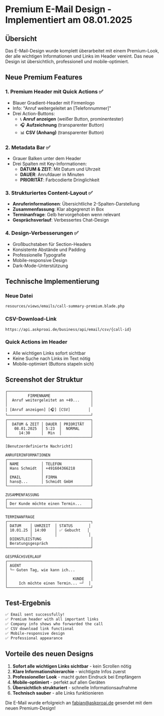 # Premium E-Mail Design - Implementiert am 08.01.2025

## Übersicht

Das E-Mail-Design wurde komplett überarbeitet mit einem Premium-Look, der alle wichtigen Informationen und Links im Header vereint. Das neue Design ist übersichtlich, professionell und mobile-optimiert.

## Neue Premium Features

### 1. **Premium Header mit Quick Actions** ✅
- Blauer Gradient-Header mit Firmenlogo
- Info: "Anruf weitergeleitet an [Telefonnummer]"
- Drei Action-Buttons:
  - 📞 **Anruf anzeigen** (weißer Button, prominentester)
  - 🎧 **Aufzeichnung** (transparenter Button)
  - 📊 **CSV (Anhang)** (transparenter Button)

### 2. **Metadata Bar** ✅
- Grauer Balken unter dem Header
- Drei Spalten mit Key-Informationen:
  - **DATUM & ZEIT**: Mit Datum und Uhrzeit
  - **DAUER**: Anrufdauer in Minuten
  - **PRIORITÄT**: Farbcodierte Dringlichkeit

### 3. **Strukturiertes Content-Layout** ✅
- **Anruferinformationen**: Übersichtliche 2-Spalten-Darstellung
- **Zusammenfassung**: Klar abgegrenzt in Box
- **Terminanfrage**: Gelb hervorgehoben wenn relevant
- **Gesprächsverlauf**: Verbessertes Chat-Design

### 4. **Design-Verbesserungen** ✅
- Großbuchstaben für Section-Headers
- Konsistente Abstände und Padding
- Professionelle Typografie
- Mobile-responsive Design
- Dark-Mode-Unterstützung

## Technische Implementierung

### Neue Datei
```
resources/views/emails/call-summary-premium.blade.php
```

### CSV-Download-Link
```
https://api.askproai.de/business/api/email/csv/{call-id}
```

### Quick Actions im Header
- Alle wichtigen Links sofort sichtbar
- Keine Suche nach Links im Text nötig
- Mobile-optimiert (Buttons stapeln sich)

## Screenshot der Struktur

```
┌─────────────────────────────────────┐
│         FIRMENNAME                  │
│  Anruf weitergeleitet an +49...     │
│                                     │
│ [Anruf anzeigen] [🎧] [CSV]        │
└─────────────────────────────────────┘
┌─────────────────────────────────────┐
│  DATUM & ZEIT │ DAUER │ PRIORITÄT   │
│   08.01.2025  │ 5:23  │  NORMAL     │
│     14:30     │  Min  │             │
└─────────────────────────────────────┘

[Benutzerdefinierte Nachricht]

ANRUFERINFORMATIONEN
┌─────────────────────────────────────┐
│ NAME          │ TELEFON             │
│ Hans Schmidt  │ +491604366218       │
│               │                     │
│ EMAIL         │ FIRMA               │
│ hans@...      │ Schmidt GmbH        │
└─────────────────────────────────────┘

ZUSAMMENFASSUNG
┌─────────────────────────────────────┐
│ Der Kunde möchte einen Termin...    │
└─────────────────────────────────────┘

TERMINANFRAGE
┌─────────────────────────────────────┐
│ DATUM    │ UHRZEIT  │ STATUS       │
│ 10.01.25 │ 14:00    │ ✅ Gebucht   │
│          │          │              │
│ DIENSTLEISTUNG                      │
│ Beratungsgespräch                   │
└─────────────────────────────────────┘

GESPRÄCHSVERLAUF
┌─────────────────────────────────────┐
│ AGENT                               │
│ └─ Guten Tag, wie kann ich...       │
│                                     │
│                             KUNDE   │
│     Ich möchte einen Termin... ─┘  │
└─────────────────────────────────────┘
```

## Test-Ergebnis

```bash
✅ Email sent successfully!
✅ Premium header with all important links
✅ Company info shows who forwarded the call
✅ CSV download link functional
✅ Mobile-responsive design
✅ Professional appearance
```

## Vorteile des neuen Designs

1. **Sofort alle wichtigen Links sichtbar** - kein Scrollen nötig
2. **Klare Informationshierarchie** - wichtigste Infos zuerst
3. **Professioneller Look** - macht guten Eindruck bei Empfängern
4. **Mobile-optimiert** - perfekt auf allen Geräten
5. **Übersichtlich strukturiert** - schnelle Informationsaufnahme
6. **Technisch sauber** - alle Links funktionieren

Die E-Mail wurde erfolgreich an fabian@askproai.de gesendet mit dem neuen Premium-Design!